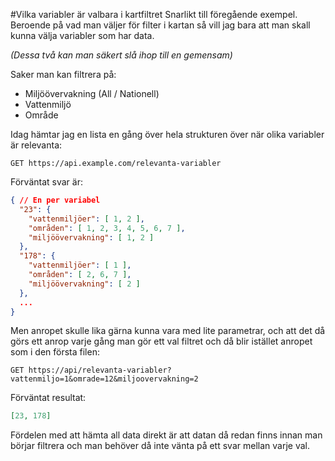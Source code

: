 #Vilka variabler är valbara i kartfiltret
Snarlikt till föregående exempel. Beroende på vad man väljer för filter i kartan så vill jag bara att man skall kunna välja variabler som har data.

_(Dessa två kan man säkert slå ihop till en gemensam)_

Saker man kan filtrera på:
* Miljöövervakning (All / Nationell)
* Vattenmiljö
* Område

Idag hämtar jag en lista en gång över hela strukturen över när olika variabler är relevanta:

````http request
GET https://api.example.com/relevanta-variabler
````

Förväntat svar är:
````json
{ // En per variabel
  "23": {
    "vattenmiljöer": [ 1, 2 ],
    "områden": [ 1, 2, 3, 4, 5, 6, 7 ],
    "miljöövervakning": [ 1, 2 ]
  },
  "178": {
    "vattenmiljöer": [ 1 ],
    "områden": [ 2, 6, 7 ],
    "miljöövervakning": [ 2 ]
  },
  ...
}
````
Men anropet skulle lika gärna kunna vara med lite parametrar, och att det då görs ett anrop varje gång man gör ett val filtret och då blir istället anropet som i den första filen:
````http request
GET https://api/relevanta-variabler?vattenmiljo=1&omrade=12&miljoovervakning=2
````

Förväntat resultat:
````json
[23, 178]
````
Fördelen med att hämta all data direkt är att datan då redan finns innan man börjar filtrera och man behöver då inte vänta på ett svar mellan varje val.
